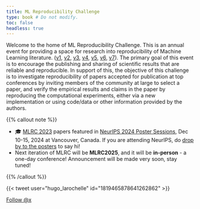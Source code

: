 ```yaml
---
title: ML Reproducibility Challenge
type: book # Do not modify.
toc: false
headless: true
---
```


Welcome to the home of ML Reproducibility Challenge. This is an annual event for
providing a space for research into reproducibility of Machine Learning
literature.
([v1](https://www.cs.mcgill.ca/~jpineau/ICLR2018-ReproducibilityChallenge.html),
[v2](https://www.cs.mcgill.ca/~jpineau/ICLR2019-ReproducibilityChallenge.html),
[v3](https://reproducibility-challenge.github.io/neurips2019/),
[v4](https://paperswithcode.com/rc2020),
[v5](https://paperswithcode.com/rc2021),
[v6](https://paperswithcode.com/rc2022), [v7](/proceedings/mlrc2023/)). The
primary goal of this event is to encourage the publishing and sharing of
scientific results that are reliable and reproducible. In support of this, the
objective of this challenge is to investigate reproducibility of papers accepted
for publication at top conferences by inviting members of the community at large
to select a paper, and verify the empirical results and claims in the paper by
reproducing the computational experiments, either via a new implementation or
using code/data or other information provided by the authors.

{{% callout note %}}

- :mortar_board: [MLRC 2023](/proceedings/mlrc2023/) papers featured in
  [NeurIPS 2024 Poster Sessions](https://neurips.cc/), Dec 10-15, 2024 at
  Vancouver, Canada. If you are attending NeurIPS, do
  [drop by to the posters](/proceedings/) to say hi!
- Next iteration of MLRC will be **MLRC2025**, and it will be **in-person** - a
  one-day conference! Announcement will be made very soon, stay tuned!

{{% /callout %}}

{{< tweet user="hugo_larochelle" id="1819465878641262862" >}}

<a href="https://twitter.com/x?ref_src=twsrc%5Etfw" class="twitter-follow-button" data-show-count="false">Follow
@x</a><script async src="https://platform.twitter.com/widgets.js" charset="utf-8"></script>
